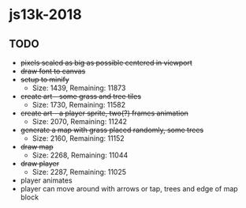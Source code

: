 # js13k-2018

## TODO

- ~~pixels scaled as big as possible centered in viewport~~
- ~~draw font to canvas~~
- ~~setup to minify~~
  - Size: 1439, Remaining: 11873
- ~~create art - some grass and tree tiles~~
  - Size: 1730, Remaining: 11582
- ~~create art - a player sprite, two(?) frames animation~~
  - Size: 2070, Remaining: 11242
- ~~generate a map with grass placed randomly, some trees~~
  - Size: 2160, Remaining: 11152
- ~~draw map~~
  - Size: 2268, Remaining: 11044
- ~~draw player~~
  - Size: 2287, Remaining: 11025
- player animates
- player can move around with arrows or tap, trees and edge of map block
